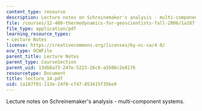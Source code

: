 ```yaml
---
content_type: resource
description: Lecture notes on Schreinemaker's analysis - multi-component systems.
file: /courses/12-480-thermodynamics-for-geoscientists-fall-2006/1a187f01113e24f0cf47853415f35be9_lecture_14.pdf
file_type: application/pdf
learning_resource_types:
- Lecture Notes
license: https://creativecommons.org/licenses/by-nc-sa/4.0/
ocw_type: OCWFile
parent_title: Lecture Notes
parent_type: CourseSection
parent_uid: 13d68a73-247e-5223-26c6-a5506c2e8176
resourcetype: Document
title: lecture_14.pdf
uid: 1a187f01-113e-24f0-cf47-853415f35be9
---
```

Lecture notes on Schreinemaker's analysis - multi-component systems.